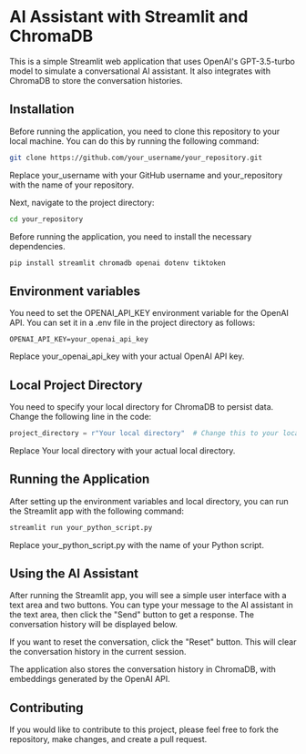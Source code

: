 # AI Assistant with Streamlit and ChromaDB

This is a simple Streamlit web application that uses OpenAI's GPT-3.5-turbo model to simulate a conversational AI assistant. It also integrates with ChromaDB to store the conversation histories.

## Installation

Before running the application, you need to clone this repository to your local machine. You can do this by running the following command:

```bash
git clone https://github.com/your_username/your_repository.git
```

Replace your_username with your GitHub username and your_repository with the name of your repository.

Next, navigate to the project directory:

```bash
cd your_repository
```

Before running the application, you need to install the necessary dependencies.

```bash
pip install streamlit chromadb openai dotenv tiktoken
```

## Environment variables
You need to set the OPENAI_API_KEY environment variable for the OpenAI API. You can set it in a .env file in the project directory as follows:

```code
OPENAI_API_KEY=your_openai_api_key
```
Replace your_openai_api_key with your actual OpenAI API key.

## Local Project Directory

You need to specify your local directory for ChromaDB to persist data. Change the following line in the code:

```python
project_directory = r"Your local directory"  # Change this to your local directory
```

Replace Your local directory with your actual local directory.

## Running the Application

After setting up the environment variables and local directory, you can run the Streamlit app with the following command:

```bash
streamlit run your_python_script.py
```

Replace your_python_script.py with the name of your Python script.

## Using the AI Assistant

After running the Streamlit app, you will see a simple user interface with a text area and two buttons. You can type your message to the AI assistant in the text area, then click the "Send" button to get a response. The conversation history will be displayed below.

If you want to reset the conversation, click the "Reset" button. This will clear the conversation history in the current session.

The application also stores the conversation history in ChromaDB, with embeddings generated by the OpenAI API.

##  Contributing

If you would like to contribute to this project, please feel free to fork the repository, make changes, and create a pull request.
